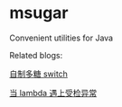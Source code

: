 # msugar
Convenient utilities for Java

Related blogs:

[自制多糖 switch](https://segmentfault.com/a/1190000020596643)

[当 lambda 遇上受检异常](https://segmentfault.com/a/1190000007832130)
